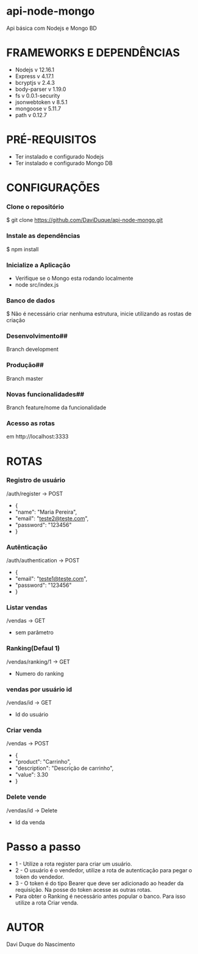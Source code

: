 # api-node-mongo
Api básica com Nodejs e Mongo BD


# FRAMEWORKS E DEPENDÊNCIAS #
* Nodejs v 12.16.1
* Express v 4.17.1
* bcryptjs v 2.4.3
* body-parser v 1.19.0
* fs v 0.0.1-security
* jsonwebtoken v 8.5.1
* mongoose v 5.11.7
* path v 0.12.7

# PRÉ-REQUISITOS #

* Ter instalado e configurado Nodejs
* Ter instalado e configurado Mongo DB

# CONFIGURAÇÕES #

### Clone o repositório ###

$ git clone https://github.com/DaviDuque/api-node-mongo.git

### Instale as dependências ###

$ npm install

### Inicialize a Aplicação  ###

* Verifique se o Mongo esta rodando localmente
* node src/index.js

### Banco de dados ###

$ Não é necessário criar nenhuma estrutura, inicie utilizando as rostas de criação
### Desenvolvimento##
 Branch development
### Produção##
 Branch master
### Novas funcionalidades##
 Branch feature/nome da funcionalidade
### Acesso as rotas ###

em http://localhost:3333

# ROTAS #

### Registro de usuário ###

/auth/register -> POST
* {
*	"name": "Maria Pereira",
*	"email": "teste2@teste.com",
*	"password": "123456"
* }

###  Autênticação ###

/auth/authentication -> POST
* {
*	"email": "teste1@teste.com",
*	"password": "123456"
* }
### Listar vendas ###

/vendas -> GET
* sem parâmetro
### Ranking(Defaul 1) ###

/vendas/ranking/1 -> GET
* Numero do ranking
### vendas por usuário id ###
/vendas/id -> GET
* Id do usuário

###  Criar venda ###

/vendas -> POST
* {
* 	"product": "Carrinho",
* 	"description": "Descrição de carrinho",
* 	"value": 3.30	
* }

### Delete vende ###
/vendas/id -> Delete
* Id da venda

# Passo a passo #

* 1 - Utilize a rota register para criar um usuário.
* 2 - O usuário é o vendedor, utilize a rota de autenticação para pegar o token do vendedor.
* 3 - O token é do tipo Bearer que deve ser adicionado ao header da requisição. Na posse do token acesse as outras rotas.
* Para obter o Ranking é necessário antes popular o banco. Para isso utilize a rota Criar venda.

# AUTOR #

Davi Duque do Nascimento 
